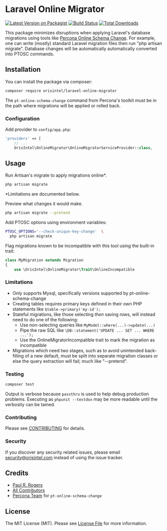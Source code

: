 # Laravel Online Migrator

[![Latest Version on Packagist](https://img.shields.io/packagist/v/orisintel/laravel-online-migrator.svg?style=flat-square)](https://packagist.org/packages/orisintel/laravel-online-migrator)
[![Build Status](https://img.shields.io/travis/orisintel/laravel-online-migrator/master.svg?style=flat-square)](https://travis-ci.org/orisintel/laravel-online-migrator)
[![Total Downloads](https://img.shields.io/packagist/dt/orisintel/laravel-online-migrator.svg?style=flat-square)](https://packagist.org/packages/orisintel/laravel-online-migrator)

This package minimizes disruptions when applying Laravel's database migrations
using tools like [Percona Online Schema Change](https://www.percona.com/doc/percona-toolkit/LATEST/pt-online-schema-change.html).
For example, one can write (mostly) standard Laravel migration files then run
"php artisan migrate". Database changes will be automatically automatically
converted into PTOSC commands.

## Installation

You can install the package via composer:

``` bash
composer require orisintel/laravel-online-migrator
```

The `pt-online-schema-change` command from Percona's toolkit must be in the path
where migrations will be applied or rolled back.

### Configuration

Add provider to `config/app.php`:
``` php
'providers' => [
    // ...
    OrisIntel\OnlineMigrator\OnlineMigratorServiceProvider::class,
```

## Usage

Run Artisan's migrate to apply migrations online*.
``` bash
php artisan migrate
```
\*Limitations are documented below.

Preview what changes it would make.
``` bash
php artisan migrate --pretend
```

Add PTOSC options using environment variables:
``` bash
PTOSC_OPTIONS='--check-unique-key-change'  \
  php artisan migrate
```

Flag migrations known to be incompatible with this tool using the built-in trait:
``` php
class MyMigration extends Migration
{
    use \OrisIntel\OnlineMigrator\Trait\OnlineIncompatible
```

### Limitations
- Only supports Mysql, specifically versions supported by pt-online-schema-change
- Creating tables requires primary keys defined in their own PHP statements like
  `$table->primary('my-id');`
- Stateful migrations, like those selecting _then_ saving rows,
  will instead need to do one of the following:
  - Use non-selecting queries like `MyModel::where(...)->update(...)`
  - Pipe the raw SQL like `\DB::statement('UPDATE ... SET ... WHERE ...');`
  - Use the OnlineMigratorIncompatible trait to mark the migration as incompatible
- Migrations which need two stages, such as to avoid unintended back-filling of
  a new default, must be split into separate migration classes or else the query
  extraction will fail; much like "--pretend".


### Testing

``` bash
composer test
```

Output is verbose because `passthru` is used to help debug production problems.
Executing as `phpunit --testdox` may be more readable until the verbosity can be
tamed.

### Contributing

Please see [CONTRIBUTING](CONTRIBUTING.md) for details.

### Security

If you discover any security related issues, please email security@orisintel.com
instead of using the issue tracker.

## Credits

- [Paul R. Rogers](https://github.com/paulrrogers)
- [All Contributors](../../contributors)
- [Percona Team](https://www.percona.com/about-percona/team) for `pt-online-schema-change`

## License

The MIT License (MIT). Please see [License File](LICENSE.md) for more information.
